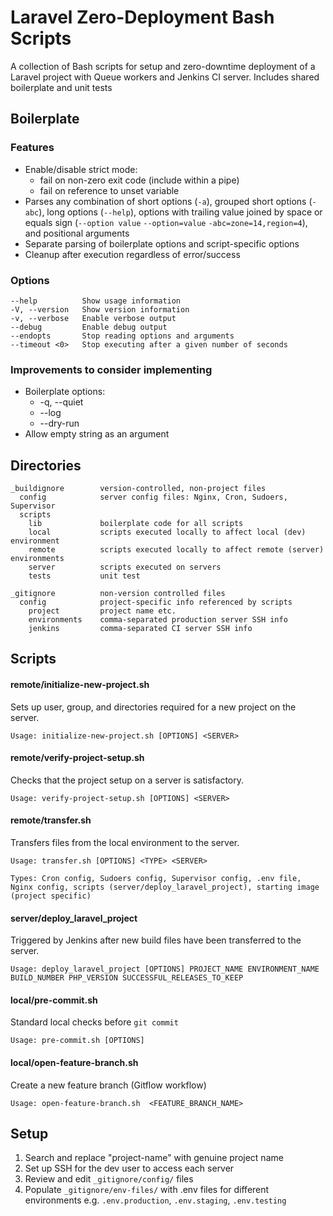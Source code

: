 # Laravel Zero-Deployment Bash Scripts

A collection of Bash scripts for setup and zero-downtime deployment of a Laravel project with Queue workers and Jenkins CI server. Includes shared boilerplate and unit tests

## Boilerplate
### Features
- Enable/disable strict mode:
  - fail on non-zero exit code (include within a pipe)
  - fail on reference to unset variable
- Parses any combination of short options (`-a`), grouped short options (`-abc`), long options (`--help`), options with trailing value joined by space or equals sign (`--option value` `--option=value` `-abc=zone=14,region=4`), and positional arguments
- Separate parsing of boilerplate options and script-specific options
- Cleanup after execution regardless of error/success

### Options
```
--help          Show usage information
-V, --version   Show version information
-v, --verbose   Enable verbose output
--debug         Enable debug output
--endopts       Stop reading options and arguments
--timeout <0>   Stop executing after a given number of seconds
```

### Improvements to consider implementing
- Boilerplate options:
  - -q, --quiet
  - --log <file>
  - --dry-run
- Allow empty string as an argument

## Directories
```
_buildignore        version-controlled, non-project files
  config            server config files: Nginx, Cron, Sudoers, Supervisor
  scripts
    lib             boilerplate code for all scripts
    local           scripts executed locally to affect local (dev) environment
    remote          scripts executed locally to affect remote (server) environments
    server          scripts executed on servers
    tests           unit test

_gitignore          non-version controlled files
  config            project-specific info referenced by scripts
    project         project name etc.
    environments    comma-separated production server SSH info
    jenkins         comma-separated CI server SSH info
```

## Scripts
#### remote/initialize-new-project.sh
Sets up user, group, and directories required for a new project on the server.

`Usage: initialize-new-project.sh [OPTIONS] <SERVER>`

#### remote/verify-project-setup.sh
Checks that the project setup on a server is satisfactory.

`Usage: verify-project-setup.sh [OPTIONS] <SERVER>`

#### remote/transfer.sh
Transfers files from the local environment to the server.

`Usage: transfer.sh [OPTIONS] <TYPE> <SERVER>`

`Types: Cron config, Sudoers config, Supervisor config, .env file, Nginx config, scripts (server/deploy_laravel_project), starting image (project specific)`

#### server/deploy_laravel_project
Triggered by Jenkins after new build files have been transferred to the server.

`Usage: deploy_laravel_project [OPTIONS] PROJECT_NAME ENVIRONMENT_NAME BUILD_NUMBER PHP_VERSION SUCCESSFUL_RELEASES_TO_KEEP`

#### local/pre-commit.sh
Standard local checks before `git commit`

`Usage: pre-commit.sh [OPTIONS]`

#### local/open-feature-branch.sh
Create a new feature branch (Gitflow workflow)

`Usage: open-feature-branch.sh  <FEATURE_BRANCH_NAME>`


## Setup

1. Search and replace "project-name" with genuine project name
2. Set up SSH for the dev user to access each server
3. Review and edit `_gitignore/config/` files
4. Populate `_gitignore/env-files/` with .env files for different environments e.g. `.env.production`, `.env.staging`, `.env.testing`
